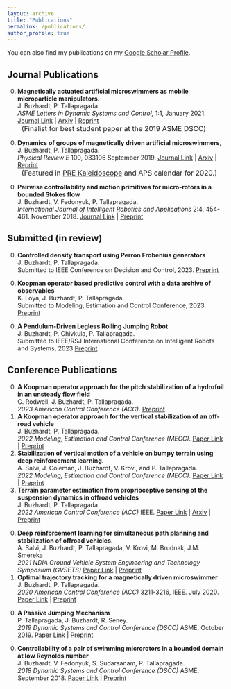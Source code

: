```yaml
---
layout: archive
title: "Publications"
permalink: /publications/
author_profile: true
---
```


You can also find my publications on my [Google Scholar Profile](https://scholar.google.com/citations?user=RBtE4JwAAAAJ&hl=en).

## Journal Publications
0. **Magnetically actuated artificial microswimmers as mobile microparticle manipulators.** \
   J. Buzhardt,  P. Tallapragada. \
   _ASME Letters in Dynamic Systems and Control,_ 1:1, January 2021. [Journal Link](https://doi.org/10.1115/1.4046581) | [Arxiv](https://arxiv.org/abs/1909.05646) | [Reprint](/files/bt_dscl_2021.pdf)<br />
   <span><font size="3"> &nbsp; (Finalist for best student paper at the 2019 ASME DSCC)  </font></span>
<!-- # -->
0. **Dynamics of groups of magnetically driven artificial microswimmers,** \
    J. Buzhardt, P. Tallapragada. \
    _Physical Review E_ 100, 033106 September 2019. [Journal Link](https://www.doi.org/10.1103/PhysRevE.100.033106) | [Arxiv](https://arxiv.org/abs/1906.12049) | [Reprint](/files/bt_pre2019.pdf) <br />
   <span><font size="3"> &nbsp; (Featured in <a href="https://journals.aps.org/pre/kaleidoscope/September2019">PRE Kaleidoscope</a> and APS calendar for 2020.)  </font></span>
<!-- # -->
0. **Pairwise controllability and motion primitives for micro-rotors in a bounded Stokes flow** \
   J. Buzhardt, V. Fedonyuk, P. Tallapragada. \
   _International Journal of Intelligent Robotics and Applications_ 2:4, 454-461. November 2018. [Journal Link](https://doi.org/10.1007/s41315-018-0075-5) | [Preprint](/files/ijira_bft_2018_v2.pdf)
<!-- # -->

## Submitted (in review)
0. **Controlled density transport using Perron Frobenius generators** \
    J. Buzhardt, P. Tallapragada. \
  Submitted to IEEE Conference on Decision and Control, 2023. [Preprint](/files/cdc2023_bt.pdf) 
  <!-- # -->
0. **Koopman operator based predictive control with a data archive of observables** \
   K. Loya, J. Buzhardt, P. Tallapragada. \
  Submitted to Modeling, Estimation and Control Conference, 2023. [Preprint](/files/MECC2023_LBT.pdf) 
  <!-- # -->
0. **A Pendulum-Driven Legless Rolling Jumping Robot** \
   J. Buzhardt, P. Chivkula, P. Tallapragada. \
   Submitted to IEEE/RSJ International Conference on Intelligent Robots and Systems, 2023 [Preprint](/files/IROS2023_bct.pdf)  

## Conference Publications
0. **A Koopman operator approach for the pitch stabilization of a hydrofoil in an unsteady flow field** \
   C. Rodwell, J. Buzhardt, P. Tallapragada. \
   _2023 American Control Conference (ACC)_. [Preprint](/files/rbt_acc2023_KMPC.pdf) 
0. **A Koopman operator approach for the vertical stabilization of an off-road vehicle** \
   J. Buzhardt, P. Tallapragada. \
   _2022 Modeling, Estimation and Control Conference (MECC)_. [Paper Link](https://doi.org/10.1016/j.ifacol.2022.11.260) | [Preprint](/files/MECC2022_bt.pdf)  
0. **Stabilization of vertical motion of a vehicle on bumpy terrain using deep reinforcement learning.** \
   A. Salvi, J. Coleman, J. Buzhardt, V. Krovi, and P. Tallapragada. \
   _2022 Modeling, Estimation and Control Conference (MECC)_. [Paper Link](https://doi.org/10.1016/j.ifacol.2022.11.197) |  [Preprint](/files/MECC2022_sbckt.pdf)
0. **Terrain parameter estimation from proprioceptive sensing of the suspension dynamics in offroad vehicles** \
   J. Buzhardt, P. Tallapragada. \
   _2022 American Control Conference (ACC)_ IEEE. [Paper Link](https://doi.org/10.23919/ACC53348.2022.9867793) | [Arxiv](https://arxiv.org/abs/2202.04727) | [Preprint](/files/bt_estimation_acc2022.pdf)
<!-- # -->
0. **Deep reinforcement learning for simultaneous path planning and stabilization of offroad vehicles.** \
   A. Salvi, J. Buzhardt, P. Tallapragada, V. Krovi, M. Brudnak, J.M. Smereka \
   _2021 NDIA Ground Vehicle System Engineering and Technology Symposium (GVSETS)_ [Paper Link](https://shorturl.at/eiHIK) | [Preprint](/files/gvsets2021_offroadRL.pdf)
   <!-- # -->
0. **Optimal trajectory tracking for a magnetically driven microswimmer** \
   J. Buzhardt, P. Tallapragada. \
   _2020 American Control Conference (ACC)_ 3211-3216, IEEE. July 2020. [Paper Link](https://doi.org/10.23919/ACC45564.2020.9147973) | [Preprint](/files/bt_acc2020.pdf)
<!-- # -->
0. **A Passive Jumping Mechanism** \
   P. Tallapragada, J. Buzhardt, R. Seney. \
   _2019 Dynamic Systems and Control Conference (DSCC)_ ASME. October 2019. [Paper Link](https://doi.org/10.1115/DSCC2019-9194) | [Preprint](/files/tbs_dscc2019.pdf)
<!-- # -->
0. **Controllability of a pair of swimming microrotors in a bounded domain at low Reynolds number** \
   J. Buzhardt, V. Fedonyuk, S. Sudarsanam, P. Tallapragada. \
   _2018 Dynamic Systems and Control Conference (DSCC)_ ASME. September 2018. [Paper Link](https://doi.org/10.1115/DSCC2018-9013) | [Preprint](/files/bfst_dscc_2018.pdf)
<!-- # -->
    

<!-- {if author.googlescholar }
  You can also find my articles on <a href="{{author.googlescholar}}">my Google Scholar profile</a>.
{endif } -->

<!-- {% include base_path %}

{% for post in site.publications reversed %}
  {% include archive-single.html %}
{% endfor %} -->
